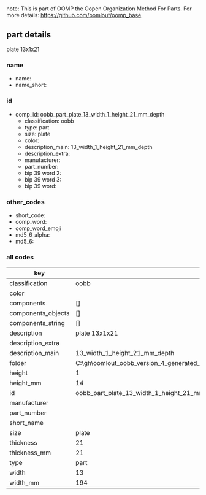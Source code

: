 #   

note: This is part of OOMP the Oopen Organization Method For Parts. For more details: https://github.com/oomlout/oomp_base

##  part details



plate 13x1x21

### name
* name: 
* name_short: 
### id
* oomp_id: oobb_part_plate_13_width_1_height_21_mm_depth
  * classification: oobb
  * type: part
  * size: plate
  * color: 
  * description_main: 13_width_1_height_21_mm_depth
  * description_extra: 
  * manufacturer: 
  * part_number: 
  * bip 39 word 2: 
  * bip 39 word 3: 
  * bip 39 word: 

### other_codes
* short_code: 
* oomp_word: 
* oomp_word_emoji 
* md5_6_alpha: 
* md5_6: 









### all codes 
| key | value |  
| --- | --- |  
| classification | oobb |  
| color |  |  
| components | [] |  
| components_objects | [] |  
| components_string | [] |  
| description | plate 13x1x21 |  
| description_extra |  |  
| description_main | 13_width_1_height_21_mm_depth |  
| folder | C:\gh\oomlout_oobb_version_4_generated_parts\things\oobb_part_plate_13_width_1_height_21_mm_depth |  
| height | 1 |  
| height_mm | 14 |  
| id | oobb_part_plate_13_width_1_height_21_mm_depth |  
| manufacturer |  |  
| part_number |  |  
| short_name |  |  
| size | plate |  
| thickness | 21 |  
| thickness_mm | 21 |  
| type | part |  
| width | 13 |  
| width_mm | 194 |  
